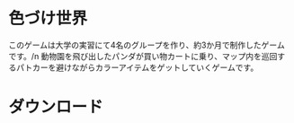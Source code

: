 # 色づけ世界

このゲームは大学の実習にて4名のグループを作り、約3か月で制作したゲームです。/n
動物園を飛び出したパンダが買い物カートに乗り、マップ内を巡回するパトカーを避けながらカラーアイテムをゲットしていくゲームです。

# ダウンロード
